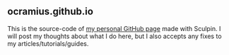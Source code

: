 ## ocramius.github.io

This is the source-code of [my personal GitHub page](http://ocramius.github.io/) made with Sculpin.
I will post my thoughts about what I do here, but I also accepts any fixes to my articles/tutorials/guides.
